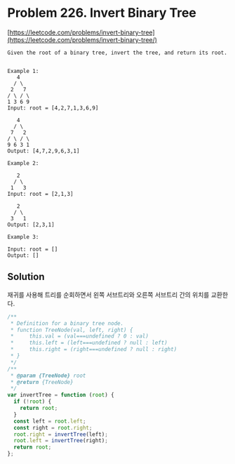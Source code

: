 # Problem 226. Invert Binary Tree

[https://leetcode.com/problems/invert-binary-tree](https://leetcode.com/problems/invert-binary-tree/)

```
Given the root of a binary tree, invert the tree, and return its root.


Example 1:
   4
  / \
 2   7
/ \ / \
1 3 6 9
Input: root = [4,2,7,1,3,6,9]

   4
  / \
 7   2
/ \ / \
9 6 3 1
Output: [4,7,2,9,6,3,1]

Example 2:

   2
  / \
 1   3
Input: root = [2,1,3]

   2
  / \
 3   1
Output: [2,3,1]

Example 3:

Input: root = []
Output: []
```

## Solution

재귀를 사용해 트리를 순회하면서 왼쪽 서브트리와 오른쪽 서브트리 간의 위치를 교환한다.

```js
/**
 * Definition for a binary tree node.
 * function TreeNode(val, left, right) {
 *     this.val = (val===undefined ? 0 : val)
 *     this.left = (left===undefined ? null : left)
 *     this.right = (right===undefined ? null : right)
 * }
 */
/**
 * @param {TreeNode} root
 * @return {TreeNode}
 */
var invertTree = function (root) {
  if (!root) {
    return root;
  }
  const left = root.left;
  const right = root.right;
  root.right = invertTree(left);
  root.left = invertTree(right);
  return root;
};
```
